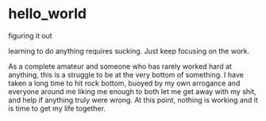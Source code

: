 # hello_world
figuring it out

learning to do anything requires sucking. Just keep focusing on the work.

As a complete amateur and someone who has rarely worked hard at anything, this is a struggle to be at the very bottom of something.  I have taken a long time to hit rock bottom, buoyed by my own arrogance and everyone around me liking me enough to both let me get away with my shit, and help if anything truly were wrong.  At this point, nothing is working and it is time to get my life together.
